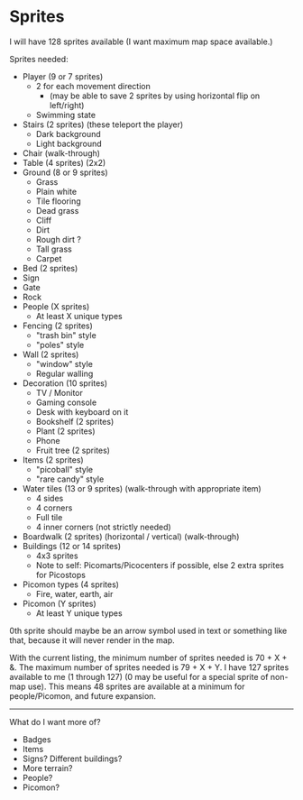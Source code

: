# Sprites

I will have 128 sprites available (I want maximum map space available.)

Sprites needed:

- Player (9 or 7 sprites)
  - 2 for each movement direction
    - (may be able to save 2 sprites by using horizontal flip on left/right)
  - Swimming state
- Stairs (2 sprites) (these teleport the player)
  - Dark background
  - Light background
- Chair (walk-through)
- Table (4 sprites) (2x2)
- Ground (8 or 9 sprites)
  - Grass
  - Plain white
  - Tile flooring
  - Dead grass
  - Cliff
  - Dirt
  - Rough dirt ?
  - Tall grass
  - Carpet
- Bed (2 sprites)
- Sign
- Gate
- Rock
- People (X sprites)
  - At least X unique types
- Fencing (2 sprites)
  - "trash bin" style
  - "poles" style
- Wall (2 sprites)
  - "window" style
  - Regular walling
- Decoration (10 sprites)
  - TV / Monitor
  - Gaming console
  - Desk with keyboard on it
  - Bookshelf (2 sprites)
  - Plant (2 sprites)
  - Phone
  - Fruit tree (2 sprites)
- Items (2 sprites)
  - "picoball" style
  - "rare candy" style
- Water tiles (13 or 9 sprites) (walk-through with appropriate item)
  - 4 sides
  - 4 corners
  - Full tile
  - 4 inner corners (not strictly needed)
- Boardwalk (2 sprites) (horizontal / vertical) (walk-through)
- Buildings (12 or 14 sprites)
  - 4x3 sprites
  - Note to self: Picomarts/Picocenters if possible, else 2 extra sprites for Picostops
- Picomon types (4 sprites)
  - Fire, water, earth, air
- Picomon (Y sprites)
  - At least Y unique types

0th sprite should maybe be an arrow symbol used in text or something like that, because it will never render in the map.

With the current listing, the minimum number of sprites needed is 70 + X + &. The maximum number of sprites needed is 79 + X + Y. I have 127 sprites available to me (1 through 127) (0 may be useful for a special sprite of non-map use). This means 48 sprites are available at a minimum for people/Picomon, and future expansion.

---

What do I want more of?

- Badges
- Items
- Signs? Different buildings?
- More terrain?
- People?
- Picomon?
